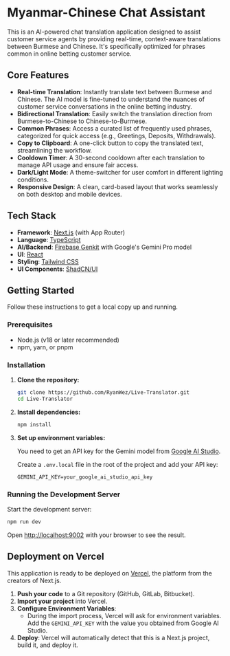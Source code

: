 # Myanmar-Chinese Chat Assistant

This is an AI-powered chat translation application designed to assist customer service agents by providing real-time, context-aware translations between Burmese and Chinese. It's specifically optimized for phrases common in online betting customer service.

## Core Features

- **Real-time Translation**: Instantly translate text between Burmese and Chinese. The AI model is fine-tuned to understand the nuances of customer service conversations in the online betting industry.
- **Bidirectional Translation**: Easily switch the translation direction from Burmese-to-Chinese to Chinese-to-Burmese.
- **Common Phrases**: Access a curated list of frequently used phrases, categorized for quick access (e.g., Greetings, Deposits, Withdrawals).
- **Copy to Clipboard**: A one-click button to copy the translated text, streamlining the workflow.
- **Cooldown Timer**: A 30-second cooldown after each translation to manage API usage and ensure fair access.
- **Dark/Light Mode**: A theme-switcher for user comfort in different lighting conditions.
- **Responsive Design**: A clean, card-based layout that works seamlessly on both desktop and mobile devices.

## Tech Stack

- **Framework**: [Next.js](https://nextjs.org/) (with App Router)
- **Language**: [TypeScript](https://www.typescriptlang.org/)
- **AI/Backend**: [Firebase Genkit](https://firebase.google.com/docs/genkit) with Google's Gemini Pro model
- **UI**: [React](https://reactjs.org/)
- **Styling**: [Tailwind CSS](https://tailwindcss.com/)
- **UI Components**: [ShadCN/UI](https://ui.shadcn.com/)

## Getting Started

Follow these instructions to get a local copy up and running.

### Prerequisites

- Node.js (v18 or later recommended)
- npm, yarn, or pnpm

### Installation

1.  **Clone the repository:**
    ```bash
    git clone https://github.com/RyanWez/Live-Translator.git
    cd Live-Translator
    ```

2.  **Install dependencies:**
    ```bash
    npm install
    ```

3.  **Set up environment variables:**

    You need to get an API key for the Gemini model from [Google AI Studio](https://aistudio.google.com/app/apikey).

    Create a `.env.local` file in the root of the project and add your API key:
    ```env
    GEMINI_API_KEY=your_google_ai_studio_api_key
    ```

### Running the Development Server

Start the development server:

```bash
npm run dev
```

Open [http://localhost:9002](http://localhost:9002) with your browser to see the result.

## Deployment on Vercel

This application is ready to be deployed on [Vercel](https://vercel.com/), the platform from the creators of Next.js.

1.  **Push your code** to a Git repository (GitHub, GitLab, Bitbucket).
2.  **Import your project** into Vercel.
3.  **Configure Environment Variables**:
    - During the import process, Vercel will ask for environment variables. Add the `GEMINI_API_KEY` with the value you obtained from Google AI Studio.
4.  **Deploy**: Vercel will automatically detect that this is a Next.js project, build it, and deploy it.
